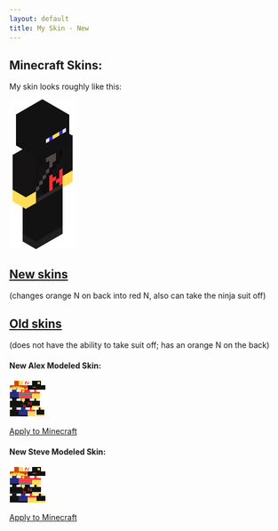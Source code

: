 ```yaml
---
layout: default
title: My Skin - New
---
```


<style>
	img[alt=render]	{ width: 50; height: 113 }
	img[alt=skin]		{ width: 128; height: 128; border: 1px solid white }
</style>
## Minecraft Skins:

My skin looks roughly like this:

![render](../render.png)

## [New skins]()
(changes orange N on back into
red N, also can take the ninja suit off)

## [Old skins](../old/)
(does not have the ability to take suit off; has an orange N on the back)



#### New Alex Modeled Skin:

[![skin](alex.png)](//raw.githubusercontent.com/nfitzen/nfitzen.github.io/master/mc-skin/FitzenN/new/alex.png)

[Apply to Minecraft](apply)

#### New Steve Modeled Skin:

[![skin](steve.png)](//raw.githubusercontent.com/nfitzen/nfitzen.github.io/master/mc-skin/FitzenN/new/steve.png)

[Apply to Minecraft](apply/steve)